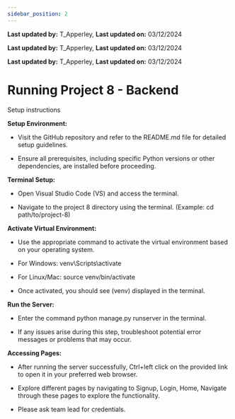```yaml
---
sidebar_position: 2
---
```


**Last updated by:** T_Apperley, **Last updated on:** 03/12/2024


**Last updated by:** T_Apperley, **Last updated on:** 03/12/2024


**Last updated by:** T_Apperley, **Last updated on:** 03/12/2024


# Running Project 8 - Backend

Setup instructions

**Setup Environment:**

- Visit the GitHub repository and refer to the README.md file for detailed setup guidelines.

- Ensure all prerequisites, including specific Python versions or other dependencies, are installed
before proceeding.

**Terminal Setup:**

- Open Visual Studio Code (VS) and access the terminal.

- Navigate to the project 8 directory using the terminal. (Example: cd path/to/project-8)

**Activate Virtual Environment:**

- Use the appropriate command to activate the virtual environment based on your operating system.

- For Windows: venv\Scripts\activate

- For Linux/Mac: source venv/bin/activate

- Once activated, you should see (venv) displayed in the terminal.

**Run the Server:**

- Enter the command python manage.py runserver in the terminal.

- If any issues arise during this step, troubleshoot potential error messages or problems that may
occur.

**Accessing Pages:**

- After running the server successfully, Ctrl+left click on the provided link to open it in your preferred
web browser.

- Explore different pages by navigating to Signup, Login, Home, Navigate through these pages to explore the functionality.

- Please ask team lead for credentials.